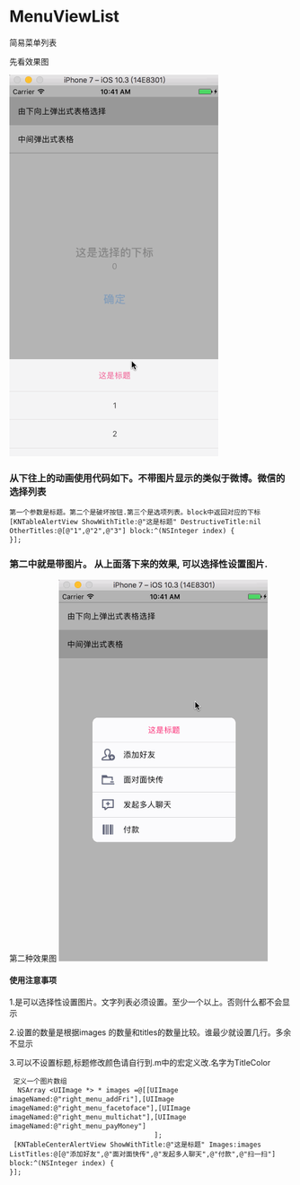 # MenuViewList
简易菜单列表


先看效果图

![](https://github.com/krystalName/MenuViewList/blob/MenuView/TableAlertView.gif)

### 从下往上的动画使用代码如下。不带图片显示的类似于微博。微信的选择列表

```object-c
第一个参数是标题。第二个是破坏按钮.第三个是选项列表。block中返回对应的下标
[KNTableAlertView ShowWithTitle:@"这是标题" DestructiveTitle:nil OtherTitles:@[@"1",@"2",@"3"] block:^(NSInteger index) { 
}];
```



### 第二中就是带图片。 从上面落下来的效果, 可以选择性设置图片.

第二种效果图
![](https://github.com/krystalName/MenuViewList/blob/MenuView/TableCenterAlertView.gif)

#### 使用注意事项
1.是可以选择性设置图片。文字列表必须设置。至少一个以上。否则什么都不会显示

2.设置的数量是根据images 的数量和titles的数量比较。谁最少就设置几行。多余不显示

3.可以不设置标题,标题修改颜色请自行到.m中的宏定义改.名字为TitleColor


```object-c
 定义一个图片数组
  NSArray <UIImage *> * images =@[[UIImage imageNamed:@"right_menu_addFri"],[UIImage imageNamed:@"right_menu_facetoface"],[UIImage imageNamed:@"right_menu_multichat"],[UIImage imageNamed:@"right_menu_payMoney"]
                                    ];
 [KNTableCenterAlertView ShowWithTitle:@"这是标题" Images:images ListTitles:@[@"添加好友",@"面对面快传",@"发起多人聊天",@"付款",@"扫一扫"] block:^(NSInteger index) {
}];
```
